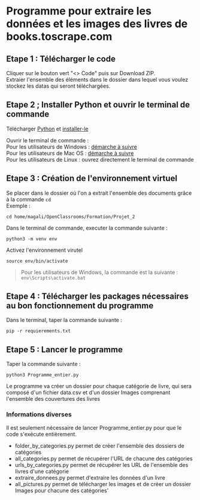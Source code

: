 # Programme pour extraire les données et les images des livres de books.toscrape.com

## Etape 1 : Télécharger le code

Cliquer sur le bouton vert "<> Code" puis sur Download ZIP.  
Extraier l'ensemble des éléments dans le dossier dans lequel vous voulez stockez les datas qui seront téléchargées.  

## Etape 2 ; Installer Python et ouvrir le terminal de commande

Télécharger [Python](https://www.python.org/downloads/) et [installer-le](https://fr.wikihow.com/installer-Python)  

Ouvrir le terminal de commande :  
Pour les utilisateurs de Windows : [démarche à suivre ](https://support.kaspersky.com/fr/common/windows/14637#block0)  
Pour les utilisateurs de Mac OS : [démarche à suivre ](https://support.apple.com/fr-fr/guide/terminal/apd5265185d-f365-44cb-8b09-71a064a42125/mac)  
Pour les utilisateurs de Linux : ouvrez directement le terminal de commande   

## Etape 3 : Création de l'environnement virtuel

Se placer dans le dossier où l'on a extrait l'ensemble des documents grâce à la commande ``cd``  
Exemple :
```
cd home/magali/OpenClassrooms/Formation/Projet_2
```


Dans le terminal de commande, executer la commande suivante :
```
python3 -m venv env
```


Activez l'environnement virutel
```
source env/bin/activate
```
> Pour les utilisateurs de Windows, la commande est la suivante : 
> ``` env\Scripts\activate.bat ```

## Etape 4 : Télécharger les packages nécessaires au bon fonctionnement du programme

Dans le terminal, taper la commande suivante :
```
pip -r requierements.txt
```

## Etape 5 : Lancer le programme

Taper la commande suivante :
```
python3 Programme_entier.py
```

Le programme va créer un dossier pour chaque catégorie de livre, qui sera composé d'un fichier data.csv et d'un dossier Images comprenant l'ensemble des couvertures des livres


### Informations diverses
Il est seulement nécessaire de lancer Programme_entier.py pour que le code s'exécute entièrement.
* folder_by_categories.py permet de créer l'ensemble des dossiers de catégories
* all_categories.py permet de récupérer l'URL de chacune des catégories
* urls_by_categories.py permet de récupérer les URL de l'ensemble des livres d'une catégorie
* extraire_donnees.py permet d'extraire les données d'un livre
* all_pictures.py permet de télécharger les images et de créer un dossier Images pour chacune des catégories'
